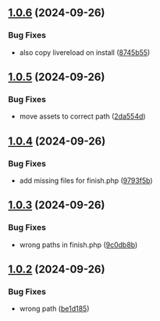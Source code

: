 ## [1.0.6](https://github.com/baumrock/site-rockfrontend/compare/v1.0.5...v1.0.6) (2024-09-26)


### Bug Fixes

* also copy livereload on install ([8745b55](https://github.com/baumrock/site-rockfrontend/commit/8745b55c2c2b39fe317723203ff5592b5c9527c4))

## [1.0.5](https://github.com/baumrock/site-rockfrontend/compare/v1.0.4...v1.0.5) (2024-09-26)


### Bug Fixes

* move assets to correct path ([2da554d](https://github.com/baumrock/site-rockfrontend/commit/2da554decee1fc5127670d149bb24ef2237aef93))

## [1.0.4](https://github.com/baumrock/site-rockfrontend/compare/v1.0.3...v1.0.4) (2024-09-26)


### Bug Fixes

* add missing files for finish.php ([9793f5b](https://github.com/baumrock/site-rockfrontend/commit/9793f5bf51374467593b7e7a2af59a3247b4547e))

## [1.0.3](https://github.com/baumrock/site-rockfrontend/compare/v1.0.2...v1.0.3) (2024-09-26)


### Bug Fixes

* wrong paths in finish.php ([9c0db8b](https://github.com/baumrock/site-rockfrontend/commit/9c0db8bd26f1dc99c1a0ca967809401b97425313))

## [1.0.2](https://github.com/baumrock/site-rockfrontend/compare/v1.0.1...v1.0.2) (2024-09-26)


### Bug Fixes

* wrong path ([be1d185](https://github.com/baumrock/site-rockfrontend/commit/be1d1854b70f51da0dcbd7503170e53f19ad37dc))

